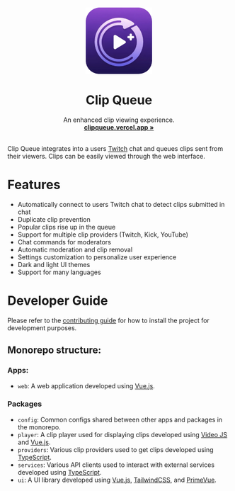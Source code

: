 <p align="center">
  <br />
  <img width="150" height="150" src="./apps/web/public/icon.png" alt="Logo">
  <h1 align="center"><b>Clip Queue</b></h1>
  <p align="center">
    An enhanced clip viewing experience.
    <br />
    <a href="https://clipqueue.vercel.app/"><strong>clipqueue.vercel.app »</strong></a>
    <br />
    <br />
  </p>
</p>

Clip Queue integrates into a users [Twitch](https://www.twitch.tv/) chat and queues clips sent from their viewers. Clips can be easily viewed through the web interface.

# Features

- Automatically connect to users Twitch chat to detect clips submitted in chat
- Duplicate clip prevention
- Popular clips rise up in the queue
- Support for multiple clip providers (Twitch, Kick, YouTube)
- Chat commands for moderators
- Automatic moderation and clip removal
- Settings customization to personalize user experience
- Dark and light UI themes
- Support for many languages

# Developer Guide

Please refer to the [contributing guide](CONTRIBUTING.md) for how to install the project for development purposes.

## Monorepo structure:

### Apps:

- `web`: A web application developed using [Vue.js](https://vuejs.org/).

### Packages

- `config`: Common configs shared between other apps and packages in the monorepo.
- `player`: A clip player used for displaying clips developed using [Video JS](https://videojs.com/) and [Vue.js](https://vuejs.org/).
- `providers`: Various clip providers used to get clips developed using [TypeScript](https://www.typescriptlang.org/).
- `services`: Various API clients used to interact with external services developed using [TypeScript](https://www.typescriptlang.org/).
- `ui`: A UI library developed using [Vue.js](https://vuejs.org/), [TailwindCSS](https://tailwindcss.com/), and [PrimeVue](https://primevue.org/).
